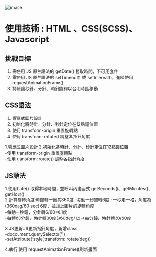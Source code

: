 ![image](https://amyyou.github.io/JS_Dungeon/2F-clock/img/demo.PNG)

# 使用技術 : HTML 、CSS(SCSS)、Javascript

## 挑戰目標   
1. 需使用 JS 原生語法的 getDate() 撈取時間，不可用套件
2. 需使用 JS 原生語法的 setTimeout() 或 setInterval()，進階使用 requestAnimationFrame()
3. 持續讓秒針、分針、時針能夠以台北時區移動

 
## CSS語法   
1. 響應式圖片設計
2. 初始化將時針、分針、秒針定位在12點鐘位置    
  1. 使用 transform-origin 重置旋轉點 
  2. 使用 transform: rotate() 調整各指針角度 
  
1.響應式圖片設計
2.初始化將時針、分針、秒針定位在12點鐘位置    
  -使用 transform-origin 重置旋轉點    
  -使用 transform: rotate() 調整各指針角度     


## JS語法    
1.使用Date() 取得本地時間，並呼叫內建函式 getSeconds()、getMinutes()、getHour()   
2.計算旋轉角度:時鐘轉一圈共360度
  -每動一秒鐘轉6度 : 一秒走一格，角度為(360deg/60 sec) 6度，並加上圖片的旋轉角度       
  -每動一秒鐘，分針轉6/60=0.1度     
  -每轉60分鐘，時針轉30度(360deg/12)->每分鐘，時針轉30/60度      


3.JS更新UI(更新指針角度，新增class)    
  -docoument.querySelector('')    
  -setAttribute(‘style’,transform: rotate(deg))   

4.執行
  使用 requestAnimationFrame()刷新畫面
